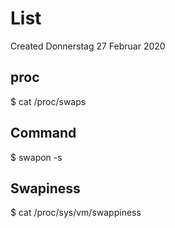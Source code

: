 # List
Created Donnerstag 27 Februar 2020

proc
----
$ cat /proc/swaps

Command
-------
$ swapon -s

Swapiness
---------
$ cat /proc/sys/vm/swappiness


